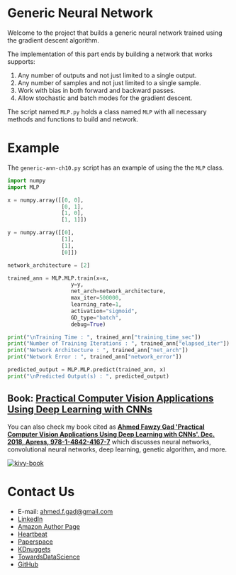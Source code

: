 # Generic Neural Network

Welcome to the project that builds a generic neural network trained using the gradient descent algorithm.

The implementation of this part ends by building a network that works supports:

1. Any number of outputs and not just limited to a single output.
2. Any number of samples and not just limited to a single sample.
3. Work with bias in both forward and backward passes.
4. Allow stochastic and batch modes for the gradient descent.

The script named `MLP.py` holds a class named `MLP` with all necessary methods and functions to build and network.

# Example

The `generic-ann-ch10.py` script has an example of using the the `MLP` class.

```python
import numpy
import MLP

x = numpy.array([[0, 0],
                 [0, 1],
                 [1, 0],
                 [1, 1]])

y = numpy.array([[0],
                 [1],
                 [1],
                 [0]])

network_architecture = [2]

trained_ann = MLP.MLP.train(x=x,
                    y=y, 
                    net_arch=network_architecture,
                    max_iter=500000,
                    learning_rate=1,
                    activation="sigmoid",
                    GD_type="batch",
                    debug=True)

print("\nTraining Time : ", trained_ann["training_time_sec"])
print("Number of Training Iterations : ", trained_ann["elapsed_iter"])
print("Network Architecture : ", trained_ann["net_arch"])
print("Network Error : ", trained_ann["network_error"])

predicted_output = MLP.MLP.predict(trained_ann, x)
print("\nPredicted Output(s) : ", predicted_output)
```

## Book: [Practical Computer Vision Applications Using Deep Learning with CNNs](https://www.amazon.com/Practical-Computer-Vision-Applications-Learning/dp/1484241665)

You can also check my book cited as [**Ahmed Fawzy Gad 'Practical Computer Vision Applications Using Deep Learning with CNNs'. Dec. 2018, Apress, 978-1-4842-4167-7**](https://www.amazon.com/Practical-Computer-Vision-Applications-Learning/dp/1484241665) which discusses neural networks, convolutional neural networks, deep learning, genetic algorithm, and more.

[![kivy-book](https://user-images.githubusercontent.com/16560492/78830077-ae7c2800-79e7-11ea-980b-53b6bd879eeb.jpg)](https://www.amazon.com/Practical-Computer-Vision-Applications-Learning/dp/1484241665)

# Contact Us

- E-mail: [ahmed.f.gad@gmail.com](mailto:ahmed.f.gad@gmail.com)
- [LinkedIn](https://www.linkedin.com/in/ahmedfgad)
- [Amazon Author Page](https://amazon.com/author/ahmedgad)
- [Heartbeat](https://heartbeat.fritz.ai/@ahmedfgad)
- [Paperspace](https://blog.paperspace.com/author/ahmed)
- [KDnuggets](https://kdnuggets.com/author/ahmed-gad)
- [TowardsDataScience](https://towardsdatascience.com/@ahmedfgad)
- [GitHub](http://github.com/ahmedfgad)

